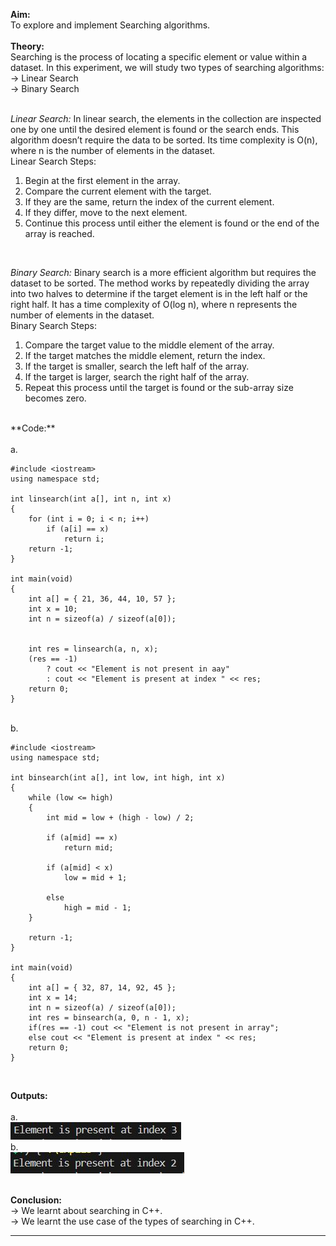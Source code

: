 **Aim:**  
To explore and implement Searching algorithms.  
<br>
**Theory:**  
Searching is the process of locating a specific element or value within a dataset. In this experiment, we will study two types of searching algorithms:  
&#8594; Linear Search  
&#8594; Binary Search  
<br>

_Linear Search:_ In linear search, the elements in the collection are inspected one by one until the desired element is found or the search ends. This algorithm doesn’t require the data to be sorted. Its time complexity is O(n), where n is the number of elements in the dataset.  
Linear Search Steps:  
1. Begin at the first element in the array.  
2. Compare the current element with the target.  
3. If they are the same, return the index of the current element.  
4. If they differ, move to the next element.  
5. Continue this process until either the element is found or the end of the array is reached.  
<br>

_Binary Search:_ Binary search is a more efficient algorithm but requires the dataset to be sorted. The method works by repeatedly dividing the array into two halves to determine if the target element is in the left half or the right half. It has a time complexity of O(log n), where n represents the number of elements in the dataset.  
Binary Search Steps:  
1. Compare the target value to the middle element of the array.  
2. If the target matches the middle element, return the index.  
3. If the target is smaller, search the left half of the array.  
4. If the target is larger, search the right half of the array.  
5. Repeat this process until the target is found or the sub-array size becomes zero.  
<br>
**Code:** <br>
<br>
a.<br>

```
#include <iostream>
using namespace std;

int linsearch(int a[], int n, int x)
{
    for (int i = 0; i < n; i++)
        if (a[i] == x)
            return i;
    return -1;
}

int main(void)
{
    int a[] = { 21, 36, 44, 10, 57 };
    int x = 10;
    int n = sizeof(a) / sizeof(a[0]);


    int res = linsearch(a, n, x);
    (res == -1)
        ? cout << "Element is not present in aay"
        : cout << "Element is present at index " << res;
    return 0;
}

```
<br>
b.<br>

```
#include <iostream>
using namespace std;

int binsearch(int a[], int low, int high, int x)
{
    while (low <= high) 
    {
        int mid = low + (high - low) / 2;

        if (a[mid] == x)
            return mid;

        if (a[mid] < x)
            low = mid + 1;

        else
            high = mid - 1;
    }

    return -1;
}

int main(void)
{
    int a[] = { 32, 87, 14, 92, 45 };
    int x = 14;
    int n = sizeof(a) / sizeof(a[0]);
    int res = binsearch(a, 0, n - 1, x);
    if(res == -1) cout << "Element is not present in array";
    else cout << "Element is present at index " << res;
    return 0;
}

```
<br>


**Outputs:**  <br>
<br>
a.<br>
![exp21a output](https://github.com/tanishaamenon/CDS---Searching/blob/main/exp21a.JPG) <br>
b.<br>
![exp21b output](https://github.com/tanishaamenon/CDS---Searching/blob/main/exp21b.JPG) <br>
<br>

**Conclusion:** <br>
&#8594; We learnt about searching in C++. <br>
&#8594; We learnt the use case of the types of searching in C++. <br>
*******
<br>
